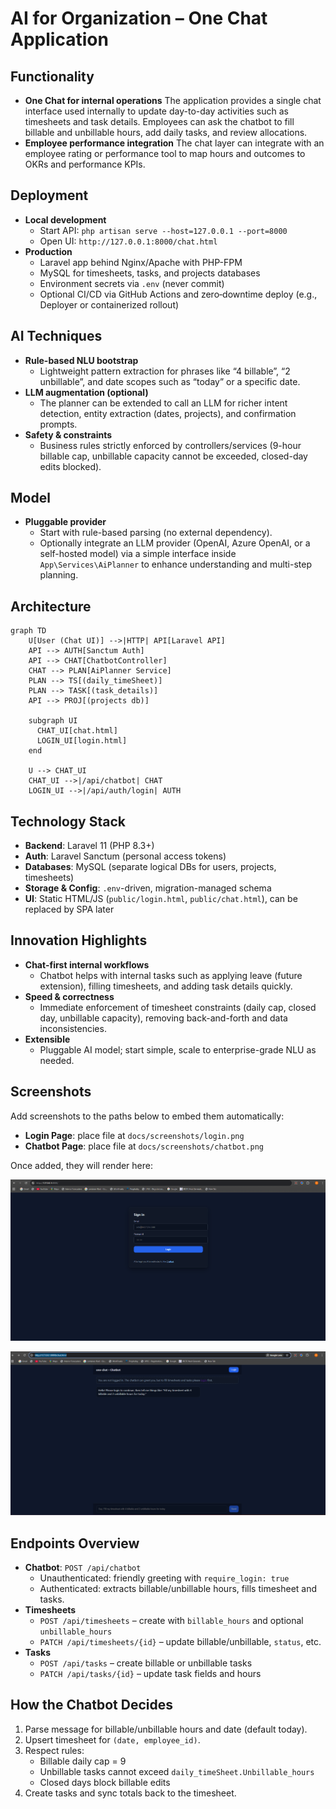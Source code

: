 # AI for Organization – One Chat Application

## Functionality
- **One Chat for internal operations**
  The application provides a single chat interface used internally to update day-to-day activities such as timesheets and task details. Employees can ask the chatbot to fill billable and unbillable hours, add daily tasks, and review allocations.
- **Employee performance integration**
  The chat layer can integrate with an employee rating or performance tool to map hours and outcomes to OKRs and performance KPIs.

## Deployment
- **Local development**
  - Start API: `php artisan serve --host=127.0.0.1 --port=8000`
  - Open UI: `http://127.0.0.1:8000/chat.html`
- **Production**
  - Laravel app behind Nginx/Apache with PHP-FPM
  - MySQL for timesheets, tasks, and projects databases
  - Environment secrets via `.env` (never commit)
  - Optional CI/CD via GitHub Actions and zero‑downtime deploy (e.g., Deployer or containerized rollout)

## AI Techniques
- **Rule-based NLU bootstrap**
  - Lightweight pattern extraction for phrases like “4 billable”, “2 unbillable”, and date scopes such as “today” or a specific date.
- **LLM augmentation (optional)**
  - The planner can be extended to call an LLM for richer intent detection, entity extraction (dates, projects), and confirmation prompts.
- **Safety & constraints**
  - Business rules strictly enforced by controllers/services (9-hour billable cap, unbillable capacity cannot be exceeded, closed-day edits blocked).

## Model
- **Pluggable provider**
  - Start with rule-based parsing (no external dependency).
  - Optionally integrate an LLM provider (OpenAI, Azure OpenAI, or a self-hosted model) via a simple interface inside `App\Services\AiPlanner` to enhance understanding and multi-step planning.

## Architecture
```mermaid
graph TD
    U[User (Chat UI)] -->|HTTP| API[Laravel API]
    API --> AUTH[Sanctum Auth]
    API --> CHAT[ChatbotController]
    CHAT --> PLAN[AiPlanner Service]
    PLAN --> TS[(daily_timeSheet)]
    PLAN --> TASK[(task_details)]
    API --> PROJ[(projects db)]

    subgraph UI
      CHAT_UI[chat.html]
      LOGIN_UI[login.html]
    end

    U --> CHAT_UI
    CHAT_UI -->|/api/chatbot| CHAT
    LOGIN_UI -->|/api/auth/login| AUTH
```

## Technology Stack
- **Backend**: Laravel 11 (PHP 8.3+)
- **Auth**: Laravel Sanctum (personal access tokens)
- **Databases**: MySQL (separate logical DBs for users, projects, timesheets)
- **Storage & Config**: `.env`-driven, migration-managed schema
- **UI**: Static HTML/JS (`public/login.html`, `public/chat.html`), can be replaced by SPA later

## Innovation Highlights
- **Chat-first internal workflows**
  - Chatbot helps with internal tasks such as applying leave (future extension), filling timesheets, and adding task details quickly.
- **Speed & correctness**
  - Immediate enforcement of timesheet constraints (daily cap, closed day, unbillable capacity), removing back-and-forth and data inconsistencies.
- **Extensible**
  - Pluggable AI model; start simple, scale to enterprise-grade NLU as needed.

## Screenshots
Add screenshots to the paths below to embed them automatically:
- **Login Page**: place file at `docs/screenshots/login.png`
- **Chatbot Page**: place file at `docs/screenshots/chatbot.png`

Once added, they will render here:

![Login Page](screenshots/login.png)

![Chatbot Page](screenshots/chatbot.png)

## Endpoints Overview
- **Chatbot**: `POST /api/chatbot`
  - Unauthenticated: friendly greeting with `require_login: true`
  - Authenticated: extracts billable/unbillable hours, fills timesheet and tasks.
- **Timesheets**
  - `POST /api/timesheets` – create with `billable_hours` and optional `unbillable_hours`
  - `PATCH /api/timesheets/{id}` – update billable/unbillable, `status`, etc.
- **Tasks**
  - `POST /api/tasks` – create billable or unbillable tasks
  - `PATCH /api/tasks/{id}` – update task fields and hours

## How the Chatbot Decides
1. Parse message for billable/unbillable hours and date (default today).
2. Upsert timesheet for `(date, employee_id)`.
3. Respect rules:
   - Billable daily cap = 9
   - Unbillable tasks cannot exceed `daily_timeSheet.Unbillable_hours`
   - Closed days block billable edits
4. Create tasks and sync totals back to the timesheet.
